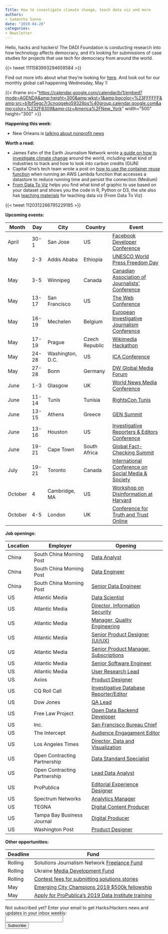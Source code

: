 ```yaml
---
Title: How to investigate climate change, teach data viz and more
authors:
- Samantha Sunne
date: "2019-04-28"
categories:
- Newsletter
---
```


Hello, hacks and hackers! The DADI Foundation is conducting research into how technology affects democracy, and it’s looking for submissions of case studies for projects that use tech for democracy from around the world. 

{{< tweet 1111583993294659584 >}}

Find out more info about what they’re looking for [here](https://drive.google.com/file/d/1eSY4tGEJ2XGWeV8uKThzASSu7en5jH8z/view).  And look out for our monthly global call happening Wednesday, May 1:

{{< iframe src="https://calendar.google.com/calendar/b/1/embed?mode=AGENDA&amp;height=300&amp;wkst=1&amp;bgcolor=%23FFFFFF&amp;src=b1bf5egc7r3cnoqgeko59328ps%40group.calendar.google.com&amp;color=%232F6309&amp;ctz=America%2FNew_York" width="500" height="300" >}}

**Happening this week:**

* New Orleans is [talking about nonprofit news](https://www.meetup.com/Hacks-Hackers-New-Orleans/events/260946681/)

**Worth a read:**

* James Fahn of the Earth Journalism Network wrote [a guide on how to investigate climate change](https://gijn.org/2019/04/22/investigating-the-story-of-the-century/?) around the world, including what kind of industries to track and how to look into carbon credits (GIJN) 
* Capital One’s tech team wrote a post on [how to use the container reuse function](https://medium.com/capital-one-tech/best-practices-for-aws-lambda-container-reuse-6ec45c74b67e) when running an AWS Lambda function that accesses a datastore to reduce running time and persist the connection (Medium)
* [From Data To Viz](https://www.data-to-viz.com/) helps you find what kind of graphic to use based on your dataset and shows you the code in R, Python or D3, the site also has [teaching materials](https://www.yan-holtz.com/teaching) for teaching data viz (From Data To Viz)

{{< tweet 1120312266795229185 >}}

**Upcoming events:**

| Month | Day | City | Country | Event |
| ----- | --- | ---- | ------- | ----- |
April | 30-1 | San Jose | US | [Facebook Developer Conference](https://www.f8.com/)
May | 2-3 | Addis Ababa | Ethiopia | [UNESCO World Press Freedom Day](https://en.unesco.org/news/ethiopia-host-2019-world-press-freedom-day)
May | 3-5 | Winnipeg | Canada | [Canadian Association of Journalists' Conference](http://caj.ca/content.php?page=CAJ19)
May | 13-17 | San Francisco | US | [The Web Conference](https://www2019.thewebconf.org/)
May | 16-19 | Mechelen | Belgium | [European Investigative Journalism Conference](https://dataharvest.eu/)
May | 17-19 | Prague | Czech Republic | [Wikimedia Hackathon](https://www.mediawiki.org/wiki/Wikimedia_Hackathon_2019)
May | 24-28 | Washington, D.C. | US | [ICA Conference](https://www.icahdq.org/page/2019Conference)
May | 27-28 | Bonn | Germany | [DW Global Media Forum](http://dw-global-media-forum.com/)
June | 1-3 | Glasgow | UK | [World News Media Conference](https://events.wan-ifra.org/events/world-news-media-congress-2019)
June | 11-14 | Tunis | Tunisia | [RightsCon Tunis](https://www.rightscon.org/about/)
June | 13-15 | Athens | Greece | [GEN Summit](https://www.gensummit.org/)
June | 13-16 | Houston | US | [Investigative Reporters & Editors Conference](https://www.ire.org/events-and-training/event/3434/)
June | 19-21 | Cape Town | South Africa | [Global Fact-Checking Summit](https://www.poynter.org/news/sixth-global-fact-checking-summit-will-be-cape-town-june-2019)
July | 19-21 | Toronto | Canada | [International Conference on Social Media & Society](http://socialmediaandsociety.org/2018/rethinking-privacy-and-trust-in-the-social-media-age-smsociety-cfp-toronto-canada-july-19-21-2019/)
October | 4 | Cambridge, MA | US | [Workshop on Disinformation at Harvard](https://cyber.harvard.edu/story/2019-04/comparative-approaches-disinformation-call-extended-abstracts)
October | 4-5 | London | UK | [Conference for Truth and Trust Online](https://truthandtrustonline.com/)

**Job openings:**

| Location | Employer | Opening |
| -------- | -------- | ------- |
China | South China Morning Post | [Data Analyst](https://www.cpjobs.com/hk/job/data-analyst-ref-da-sa-3094376)
China | South China Morning Post | [Data Engineer](https://www.cpjobs.com/hk/job/data-engineer-ref-da-de-3094374)
China | South China Morning Post | [Senior Data Engineer](https://www.cpjobs.com/hk/job/senior-data-engineer-ref-da-de-3094377)
US | Atlantic Media | [Data Scientist](http://atlanticmedia.theresumator.com/apply/jobs/details/QQ7aUVh63m?source=Source)
US | Atlantic Media | [Director, Information Security](http://atlanticmedia.theresumator.com/apply/jobs/details/geTynyx1Vo?source=Source)
US | Atlantic Media | [Manager, Quality Engineering](http://atlanticmedia.theresumator.com/apply/jobs/details/RojbOkc7W0?source=Source)
US | Atlantic Media | [Senior Product Designer (UI/UX)](http://atlanticmedia.theresumator.com/apply/jobs/details/u4oeAuSOn6?source=Source)
US | Atlantic Media | [Senior Product Manager, Subscriptions](http://atlanticmedia.theresumator.com/apply/jobs/details/LDGHvpnWfW?source=Source)
US | Atlantic Media | [Senior Software Engineer](http://atlanticmedia.theresumator.com/apply/jobs/details/1ju2OQnPzB?source=Source)
US | Atlantic Media | [User Research Lead](http://atlanticmedia.theresumator.com/apply/jobs/details/nMUdIztlrW?source=Source)
US | Axios | [Product Designer](https://www.snd.org/jobs/view/product-designer-5/)
US | CQ Roll Call | [Investigative Database Reporter/Editor](https://www.ire.org/archives/jobs/job/investigative-database-reporter-editor)
US | Dow Jones | [QA Lead](https://www.mediabistro.com/jobs/description/395923/qa-lead/)
US | Free Law Project | [Open Data Backend Developer](https://free.law/hiring/)
US | Inc. | [San Francisco Bureau Chief](https://talkingbiznews.com/biz-news-help-wanted/inc-seeks-a-san-francisco-bureau-chief/)
US | The Intercept | [Audience Engagament Editor](https://careers.journalists.org/jobs/12249255/audience-engagement-editor-the-intercept)
US | Los Angeles Times | [Director, Data and Visualization](https://nantmedia.wd5.myworkdayjobs.com/LATimesCareers/job/El-Segundo-CA/Director--Data-and-Visualization_REQ_000037)
US | Open Contracting Partnership | [Data Standard Specialist](https://open-contracting-partnership.forms.fm/data-standard-specialist/forms/6501)
US | Open Contracting Partnership | [Lead Data Analyst](https://open-contracting-partnership.forms.fm/lead-data-analyst/forms/6526)
US | ProPublica | [Editorial Experience Designer](https://www.propublica.org/jobs/editorial-experience-designer-3)
US | Spectrum Networks | [Analytics Manager](https://careerservices.nyujournalism.org/job/2019-04-25/analytics-manager-spectrum-networks/)
US | TEGNA | [Digital Content Producer](https://www.jobs.net/jobs/tegna/en-us/job/United-States/Digital-Content-Producer/J3T0N074QHMRBYNSBL4/)
US | Tampa Bay Business Journal | [Digital Producer](https://talkingbiznews.com/biz-news-help-wanted/tampa-bay-business-journal-seeks-a-digital-producer/)
US | Washington Post | [Product Designer](https://washpost.wd5.myworkdayjobs.com/en-US/washingtonpostcareers/job/DC-Washington-TWP-Headquarters/Product-Designer_JR-90270727)

**Other opportunities:**

| Deadline | Fund |
| -------- | ---- |
Rolling | Solutions Journalism Network [Freelance Fund](https://thewholestory.solutionsjournalism.org/now-offering-travel-funds-for-freelancers-857c49f9b395)
Rolling | Ukraine [Media Development Fund](http://ijnet.org/en/opportunities/media-development-grants-available-ukraine)
Rolling | [Contest fees for submitting solutions stories](https://thewholestory.solutionsjournalism.org/submitting-your-solutions-story-to-a-journalism-award-contest-we-can-help-with-the-fees-12b3e3ab6b01?mc_cid=57b074cc10&mc_eid=f9f525b1fd)
May | [Emerging City Champions 2019 $500k fellowship ](https://www.knightfoundation.org/press/releases/how-would-you-transform-your-city-emerging-city-champions-2019-fellowship)
May | [Apply for ProPublica’s 2019 Data Institute training](https://www.propublica.org/atpropublica/ida-b-wells-society-and-propublica-announce-the-2019-data-institute?)

<div id="mc_embed_signup"><form id="mc-embedded-subscribe-form" class="validate" action="//hackshackers.us1.list-manage.com/subscribe/post?u=c56f2e53d5ed6ef87f8aaa75c&amp;id=fb2bc6f10b" method="post" name="mc-embedded-subscribe-form" novalidate="" target="_blank">

<div id="mc_embed_signup_scroll">

<div class="mc-field-group"><label for="mce-EMAIL">Not subscribed yet? Enter your email to get Hacks/Hackers news and updates in your inbox weekly:  </label></div>

<div class="mc-field-group"><input id="mce-EMAIL" class="required email" name="EMAIL" type="email" value="" /></div>

<!-- real people should not fill this in and expect good things - do not remove this or risk form bot signups-->

<div style="position: absolute; left: -5000px;"><input tabindex="-1" name="b_c56f2e53d5ed6ef87f8aaa75c_fb2bc6f10b" type="text" value="" /></div>

<div class="clear"><input id="mc-embedded-subscribe" class="button" name="subscribe" type="submit" value="Subscribe" /></div>

</div>

</form></div>

<!--End mc_embed_signup-->

<meta name="twitter:card" content="summary">

<meta name="twitter:image:src" content="https://hackshackers.com/content-images/about/hackshackers_logomark.png">

